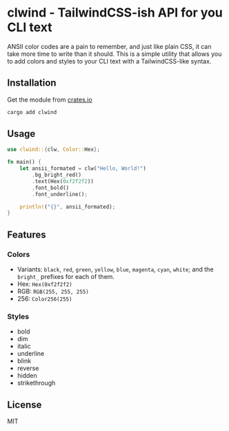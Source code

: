 # clwind - TailwindCSS-ish API for you CLI text

ANSII color codes are a pain to remember, and just like plain CSS, it can take more time to write than it should. This is a simple utility that allows you to add colors and styles to your CLI text with a TailwindCSS-like syntax.

## Installation

Get the module from [crates.io](https://crates.io/crates/clwind)

```bash
cargo add clwind
```

## Usage

```rs
use clwind::{clw, Color::Hex};

fn main() {
    let ansii_formated = clw("Hello, World!")
        .bg_bright_red()
        .text(Hex(0xf2f2f2))
        .font_bold()
        .font_underline();

    println!("{}", ansii_formated);
}
```

## Features

### Colors

- Variants: `black`, `red`, `green`, `yellow`, `blue`, `magenta`, `cyan`, `white`; and the `bright_` prefixes for each of them.
- Hex: `Hex(0xf2f2f2)`
- RGB: `RGB(255, 255, 255)`
- 256: `Color256(255)`

### Styles

- bold
- dim
- italic
- underline
- blink
- reverse
- hidden
- strikethrough

## License

MIT
